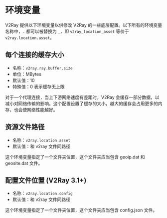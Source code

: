 # 环境变量

V2Ray 提供以下环境变量以供修改 V2Ray 的一些底层配置。以下所有的环境变量名称中，`.` 都可以被替换为 `_`，即 `v2ray_location_asset` 等价于 `v2ray.location.asset`。

## 每个连接的缓存大小

* 名称：`v2ray.ray.buffer.size`
* 单位：MBytes
* 默认值：10
* 特殊值：0 表示缓存无上限

对于一个代理连接，当上下游网络速度有差距时，V2Ray 会缓存一部分数据，以减小对网络传输的影响。这个配置设置了缓存的大小，越大的缓存会占用更多的内存，也会使网络性能越好。

## 资源文件路径

* 名称：`v2ray.location.asset`
* 默认值：和 v2ray 文件同路径

这个环境变量指定了一个文件夹位置，这个文件夹应当包含 geoip.dat 和 geosite.dat 文件。

## 配置文件位置 (V2Ray 3.1+)

* 名称：`v2ray.location.config`
* 默认值：和 v2ray 文件同路径

这个环境变量指定了一个文件夹位置，这个文件夹应当包含 config.json 文件。

